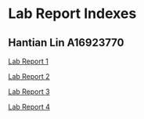 # Lab Report Indexes
## Hantian Lin A16923770

[Lab Report 1](https://github.com/HantianLin/cse15l-lab-reports/blob/main/lab-report-1-week-2.md)

[Lab Report 2](https://github.com/HantianLin/cse15l-lab-reports/blob/main/lab-report-2-week-4.md)

[Lab Report 3](https://github.com/HantianLin/cse15l-lab-reports/blob/main/lab-report-3-week-6.md)

[Lab Report 4](https://github.com/HantianLin/cse15l-lab-reports/blob/main/lab-report-4-week-8.md)
